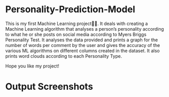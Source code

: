 # Personality-Prediction-Model

This is my first Machine Learning project💃🏻. 
It deals with creating a Machine Learning algorithm that analyses a person’s personality according to what he or she posts on social media according to Myers Briggs Personality Test.
It analyses the data provided and prints a graph for the number of words per comment by the user and gives the accuracy of the various ML algorithms on different columns created in the dataset.
It also prints word clouds according to each Personality Type.

Hope you like my project!

# Output Screenshots

